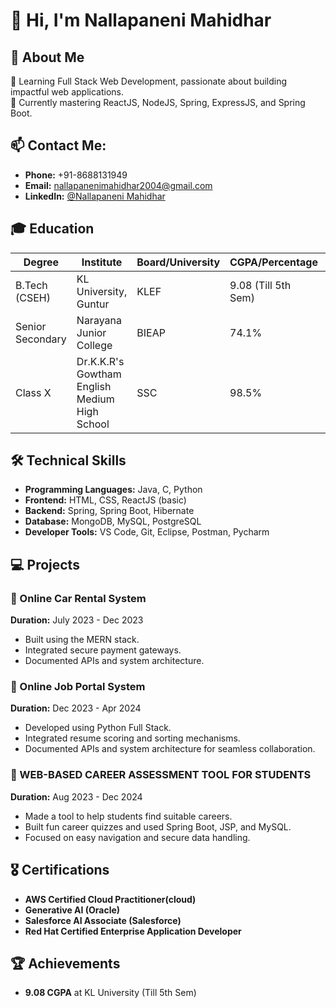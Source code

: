 # 👋 Hi, I'm Nallapaneni Mahidhar

## 👀 About Me
🌟 Learning Full Stack Web Development, passionate about building impactful web applications.  
🌱 Currently mastering ReactJS, NodeJS, Spring, ExpressJS, and Spring Boot.  

## 📫 Contact Me:
- **Phone:** +91-8688131949  
- **Email:** [nallapanenimahidhar2004@gmail.com](mailto:nallapanenimahidhar2004@gmail.com)  
- **LinkedIn:** [@Nallapaneni Mahidhar](https://www.linkedin.com/in/nallapaneni-mahidhar/)

## 🎓 Education
| Degree           | Institute                 | Board/University | CGPA/Percentage | Year       |
|------------------|---------------------------|------------------|-----------------|------------|
| B.Tech (CSEH)     | KL University, Guntur      | KLEF             | 9.08 (Till 5th Sem) | 2022-2026  |
| Senior Secondary | Narayana Junior College     | BIEAP            | 74.1%           | 2020-2022  |
| Class X          | Dr.K.K.R's Gowtham English Medium High School   | SSC              | 98.5%             | 2020       |

## 🛠 Technical Skills
- **Programming Languages:** Java, C, Python  
- **Frontend:** HTML, CSS, ReactJS (basic)  
- **Backend:** Spring, Spring Boot, Hibernate  
- **Database:** MongoDB, MySQL, PostgreSQL  
- **Developer Tools:** VS Code, Git, Eclipse, Postman, Pycharm  

## 💻 Projects
### 🎯 Online Car Rental System  
**Duration:** July 2023 - Dec 2023  
- Built using the MERN stack.  
- Integrated secure payment gateways.  
- Documented APIs and system architecture.

### 🎯 Online Job Portal System  
**Duration:** Dec 2023 - Apr 2024  
- Developed using Python Full Stack.  
- Integrated resume scoring and sorting mechanisms.  
- Documented APIs and system architecture for seamless collaboration.

### 🎯 WEB-BASED CAREER ASSESSMENT TOOL FOR STUDENTS  
**Duration:** Aug 2023 - Dec 2024  
- Made a tool to help students find suitable careers.  
- Built fun career quizzes and used Spring Boot, JSP, and MySQL.
- Focused on easy navigation and secure data handling.
  
## 🎖 Certifications
- **AWS Certified Cloud Practitioner(cloud)**  
- **Generative AI (Oracle)**  
- **Salesforce AI Associate (Salesforce)**
- **Red Hat Certified Enterprise Application
    Developer**

## 🏆 Achievements
- **9.08 CGPA** at KL University (Till 5th Sem)  
